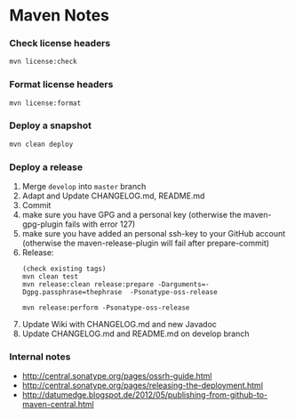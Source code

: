 
# Maven Notes

### Check license headers

```bash
mvn license:check
```

### Format license headers

```bash
mvn license:format
```

### Deploy a snapshot

```bash
mvn clean deploy
```

### Deploy a release

1. Merge `develop` into `master` branch
2. Adapt and Update CHANGELOG.md, README.md
3. Commit
4. make sure you have GPG and a personal key (otherwise the maven-gpg-plugin fails with error 127)
5. make sure you have added an personal ssh-key to your GitHub account (otherwise the maven-release-plugin will fail after prepare-commit)  
6. Release:
    ```
    (check existing tags)
    mvn clean test
    mvn release:clean release:prepare -Darguments=-Dgpg.passphrase=thephrase  -Psonatype-oss-release

    mvn release:perform -Psonatype-oss-release
    ```
7. Update Wiki with CHANGELOG.md and new Javadoc
8. Update CHANGELOG.md and README.md on develop branch

### Internal notes

  * http://central.sonatype.org/pages/ossrh-guide.html
  * http://central.sonatype.org/pages/releasing-the-deployment.html
  * http://datumedge.blogspot.de/2012/05/publishing-from-github-to-maven-central.html
